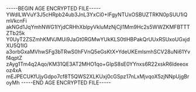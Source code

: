 -----BEGIN AGE ENCRYPTED FILE-----
YWdlLWVuY3J5cHRpb24ub3JnL3YxCi0+IFgyNTUxOSBUZTRKN0pSUU1iQmVkcnFi
akNGd1JqYmhNWG1lYjdCRHhXblpyVkluMzNjCjl1Mm9Hc2s5WWZKMFBTTTZTb25k
Y0UyT2ZSZmhKMVJMUi9JaGt0RGMwYUkKLS0tIHBPakQrUUxRSUxoUGxjdXU5Q1lG
a3orbGxaMVhwSFg3bTRwS0hFVnQ5eGsKtX+YdeUKEmlsmhSCV28uNi61Yvf4qptZ
zAyg1Tm4q2Aqo/KM31QE3AT2MHO1qo+GIpS8sE0YYnxs6R22xskR6ldeeoxoz4xA
mEJPECUKfUjyGdpo7cf8T5QWS2XLKUxj0cGSpz17nLxMjvqoX5zjNNpUjgBroyMh
-----END AGE ENCRYPTED FILE-----
